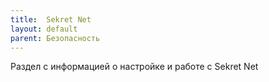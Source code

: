 ```yaml
---
title:  Sekret Net
layout: default
parent: Безопасность
---
```


Раздел с информацией о настройке и работе с Sekret Net